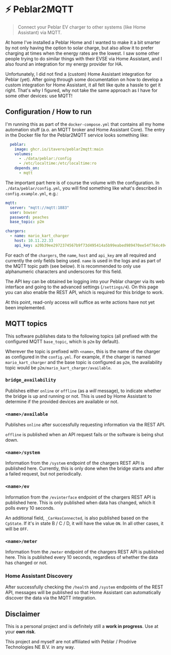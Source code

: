 # ⚡️ Peblar2MQTT

> Connect your Peblar EV charger to other systems (like Home Assistant) via MQTT.

At home I've installed a Peblar Home and I wanted to make it a bit smarter by not only having the option to solar charge, but also allow it to prefer charging at times when the energy rates are the lowest.
I saw some other people trying to do similar things with their EVSE via Home Assistant, and I also found an integration for my energy provider for HA.

Unfortunately, I did not find a (custom) Home Assistant integration for Peblar (yet).
After going through some documentation on how to develop a custom integration for Home Assistant, it all felt like quite a hassle to get it right.
That's why I figured, why not take the same approach as I have for some other devices: use MQTT!

## Configuration / How to run

I'm running this as part of the `docker-compose.yml` that contains all my home automation stuff (a.o. an MQTT broker and Home Assistant Core).
The entry in the Docker file for the Peblar2MQTT service looks something like:

```yml
  peblar:
    image: ghcr.io/itavero/peblar2mqtt:main
    volumes:
      - ./data/peblar:/config
      - /etc/localtime:/etc/localtime:ro
    depends_on:
      - mqtt
```

The important part here is of course the volume with the configuration.
In `./data/peblar/config.yml`, you will find something like what's described in `config.example.yml`, e.g.:

```yml
mqtt:
  server: "mqtt://mqtt:1883"
  user: bowser
  password: peaches
  base_topic: p2m

chargers:
  - name: mario_kart_charger
    host: 10.11.22.33
    api_key: a20b39ee2972374567b9f73d495414a5b99eabed989470ee54f764c494fd6448
```

For each of the `chargers`, the `name`, `host` and `api_key` are all required and currently the only fields being used.
`name` is used in the logs and as part of the MQTT topic path (see below). It is recommended to only use alphanumeric characters and underscores for this field.

The API key can be obtained be logging into your Peblar charger via its web interface and going to the advanced settings (`/settings/4`).
On this page you can also enable the REST API, which is required for this bridge to work.

At this point, read-only access will suffice as write actions have not yet been implemented.

## MQTT topics

This software publishes data to the following topics (all prefixed with the configured MQTT `base_topic`, which is `p2m` by default).

Wherever the topic is prefixed with `<name>`, this is the name of the charger as configured in the `config.yml`.
For example, if the charger is named `mario_kart_charger` and the base topic is configured as `p2m`, the availability topic would be `p2m/mario_kart_charger/available`.

### `bridge_availability`

Publishes either `online` or `offline` (as a _will_ message), to indicate whether the bridge is up and running or not.
This is used by Home Assistant to determine if the provided devices are available or not.

### `<name>/available`

Publishes `online` after successfully requesting information via the REST API.

`offline` is published when an API request fails or the software is being shut down.

### `<name>/system`

Information from the `/system` endpoint of the chargers REST API is published here.
Currently, this is only done when the bridge starts and after a failed request, but not periodically.

### `<name>/ev`

Information from the `/evinterface` endpoint of the chargers REST API is published here.
This is only published when data has changed, which it polls every 10 seconds.

An additional field, `_CarHasConnected`, is also published based on the `CpState`.
If it's in state B / C / D, it will have the value `ON`. In all other cases, it will be `OFF`.

### `<name>/meter`

Information from the `/meter` endpoint of the chargers REST API is published here.
This is published every 10 seconds, regardless of whether the data has changed or not.

### Home Assistant Discovery

After successfully checking the `/health` and `/system` endpoints of the REST API, messages will be published so that Home Assistant can automatically discover the data via the MQTT integration.

## Disclaimer

This is a personal project and is definitely still a **work in progress**. Use at your **own risk**.

This project and myself are not affiliated with Peblar / Prodrive Technologies NE B.V. in any way.
